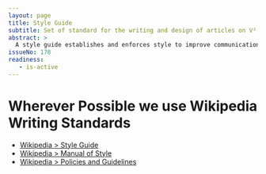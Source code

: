 ```yaml
---
layout: page
title: Style Guide
subtitle: Set of standard for the writing and design of articles on V².
abstract: > 
  A style guide establishes and enforces style to improve communication. To do that, it ensures consistency within a document and across multiple documents and enforces best practice in usage and in language composition, visual composition, orthography and typography. Since we publish technical articles this style guide is also concerned about the best practice in ethics (such as authorship, research ethics, and disclosure), pedagogy (such as exposition and clarity), and compliance (technical and regulatory).
issueNo: 178
readiness:
   - is-active
---
```



# Wherever Possible we use Wikipedia Writing Standards

- [Wikipedia > Style Guide](https://en.wikipedia.org/wiki/Style_guide)
- [Wikipedia > Manual of Style](https://en.wikipedia.org/wiki/Wikipedia:Manual_of_Style)
- [Wikipedia > Policies and Guidelines](https://en.wikipedia.org/wiki/Wikipedia:Policies_and_guidelines)
